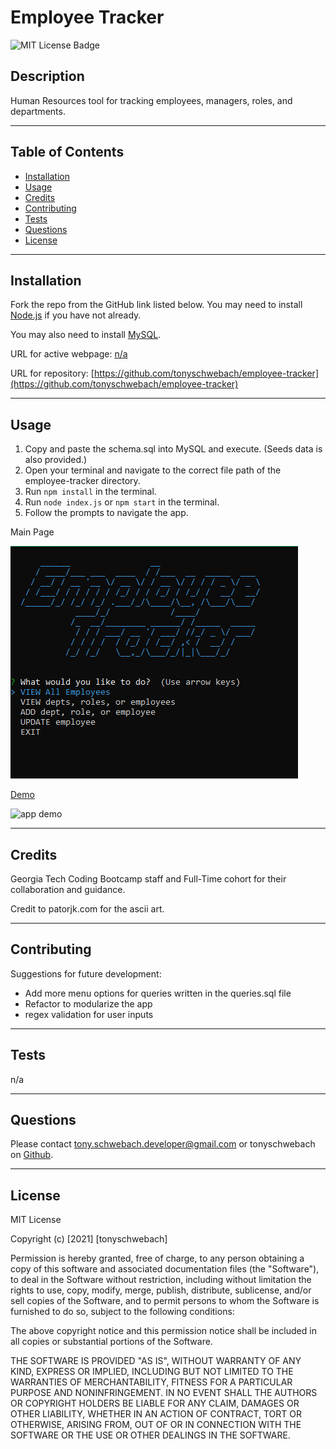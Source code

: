 # Employee Tracker
  ![MIT License Badge](https://img.shields.io/apm/l/vim-mode)

  ## Description
  
  Human Resources tool for tracking employees, managers, roles, and departments.
  
  ---
  
  ## Table of Contents
  
  - [Installation](#installation)
  - [Usage](#usage)
  - [Credits](#credits)
  - [Contributing](#contributing)
  - [Tests](#tests)
  - [Questions](#questions)
  - [License](#license)
  
  ---
  
  ## Installation
  
  Fork the repo from the GitHub link listed below. You may need to install [Node.js](https://nodejs.org/en/) if you have not already.

  You may also need to install [MySQL](https://www.mysql.com/).
   
  URL for active webpage: [n/a](n/a)
  
  URL for repository: [https://github.com/tonyschwebach/employee-tracker](https://github.com/tonyschwebach/employee-tracker)
  
  ---
  
  ## Usage

  1. Copy and paste the schema.sql into MySQL and execute. (Seeds data is also provided.) 
  2. Open your terminal and navigate to the correct file path of the employee-tracker directory.
  3. Run `npm install` in the terminal.
  4. Run `node index.js` or `npm start` in the terminal.
  5. Follow the prompts to navigate the app.

  Main Page

  ![app image](./assets/mainScreen.png)


  [Demo](https://drive.google.com/file/d/1K0inQ5PegLnXs_KIsQEHK7LhLD0dRt78/view) 

  ![app demo](./assets/employee-tracker.gif)
  
  ---
  
  ## Credits
  
  Georgia Tech Coding Bootcamp staff and Full-Time cohort for their collaboration and guidance.

  Credit to patorjk.com for the ascii art.
  
  
  ---
  
  ## Contributing

  Suggestions for future development:
   - Add more menu options for queries written in the queries.sql file
   - Refactor to modularize the app
   - regex validation for user inputs
  
  ---
  
  ## Tests

  n/a
  
  ---
  
  ## Questions
  
  Please contact [tony.schwebach.developer@gmail.com](mailto:tony.schwebach.developer@gmail.com) or tonyschwebach on [Github](https://github.com/tonyschwebach/).
   
  ---
  
## License

MIT License

Copyright (c) [2021] [tonyschwebach]
    
Permission is hereby granted, free of charge, to any person obtaining a copy
of this software and associated documentation files (the "Software"), to deal
in the Software without restriction, including without limitation the rights
to use, copy, modify, merge, publish, distribute, sublicense, and/or sell
copies of the Software, and to permit persons to whom the Software is
furnished to do so, subject to the following conditions:

The above copyright notice and this permission notice shall be included in all
copies or substantial portions of the Software.

THE SOFTWARE IS PROVIDED "AS IS", WITHOUT WARRANTY OF ANY KIND, EXPRESS OR
IMPLIED, INCLUDING BUT NOT LIMITED TO THE WARRANTIES OF MERCHANTABILITY,
FITNESS FOR A PARTICULAR PURPOSE AND NONINFRINGEMENT. IN NO EVENT SHALL THE
AUTHORS OR COPYRIGHT HOLDERS BE LIABLE FOR ANY CLAIM, DAMAGES OR OTHER
LIABILITY, WHETHER IN AN ACTION OF CONTRACT, TORT OR OTHERWISE, ARISING FROM,
OUT OF OR IN CONNECTION WITH THE SOFTWARE OR THE USE OR OTHER DEALINGS IN THE
SOFTWARE.
  
